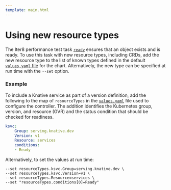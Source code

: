 ```yaml
---
template: main.html
---
```


# Using new resource types

The Iter8 performance test task [`ready`](tasks/ready.md) ensures that an object exists and is ready. To use this task with new resource types, including CRDs, add the new resource type to the list of known types defined in the default [`values.yaml` file](https://github.com/iter8-tools/iter8/blob/v0.18.3/charts/iter8/values.yaml) for the chart.  Alternatively, the new type can be specified at run time with the `--set` option.

### Example

To include a Knative service as part of a version definition, add the following to the map of `resourceTypes` in the [`values.yaml`](https://github.com/iter8-tools/iter8/blob/v0.18.3/charts/iter8/values.yaml) file used to configure the controller. The addition identifies the Kubernetes group, version, and resource (GVR) and the status condition that should be checked for readiness.

```yaml
ksvc:
    Group: serving.knative.dev
    Version: v1
    Resource: services
    conditions:
    - Ready
```

Alternatively, to set the values at run time:

```shell
--set resourceTypes.ksvc.Group=serving.knative.dev \
--set resourceTypes.ksvc.Version=v1 \
--set resourceTypes.Resource=services \
--set "resourceTypes.conditions[0]=Ready"
```